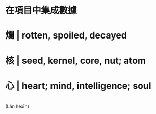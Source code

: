 # 在項目中集成數據
#
# 爛 | rotten, spoiled, decayed
# 核 | seed, kernel, core, nut; atom
# 心 | heart; mind, intelligence; soul
# 
(Làn héxīn)
